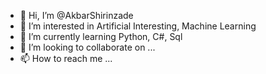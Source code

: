 - 👋 Hi, I’m @AkbarShirinzade
- 👀 I’m interested in Artificial Interesting, Machine Learning
- 🌱 I’m currently learning Python, C#, Sql
- 💞️ I’m looking to collaborate on ...
- 📫 How to reach me ...

<!---
EkberAli/EkberAli is a ✨ special ✨ repository because its `README.md` (this file) appears on your GitHub profile.
You can click the Preview link to take a look at your changes.
--->
